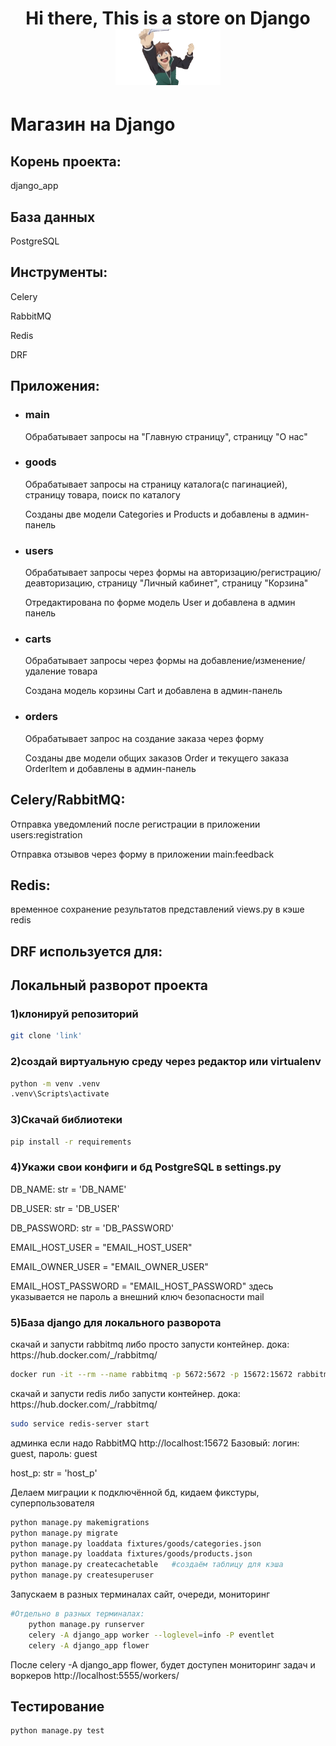 <h1 align="center">Hi there, This is a store on Django
<img src="https://github.com/Yomorad/yomorad/blob/main/icons/pantsu-konosuba.gif" height="90"/></h1>

<h1>Магазин на Django</h1>

<h2>Корень проекта:</h2>
<p>django_app</p>

<h2>База данных</h2>
<p>PostgreSQL</p>

<h2>Инструменты:</h2>
<p>Celery</p>
<p>RabbitMQ</p>
<p>Redis</p>
<p>DRF</p>

<h2>Приложения:</h2>
<ul class="list-style-type: disc">
    <li><h3>main</h3></li>
    <p>Обрабатывает запросы на "Главную страницу", страницу "О нас"</p>
    <li><h3>goods</h3></li>
    <p>Обрабатывает запросы на страницу каталога(с пагинацией), страницу товара, поиск по каталогу</p>
    <p>Созданы две модели Categories и Products и добавлены в админ-панель</p>   
    <li><h3>users</h3></li>
    <p>Обрабатывает запросы через формы на авторизацию/регистрацию/деавторизацию, страницу "Личный кабинет", страницу "Корзина"</p>
    <p>Отредактирована по форме модель User и добавлена в админ панель</p>   
    <li><h3>carts</h3></li>
    <p>Обрабатывает запросы через формы на добавление/изменение/удаление товара</p>
    <p>Создана модель корзины Cart и добавлена в админ-панель</p>   
    <li><h3>orders</h3></li>
    <p>Обрабатывает запрос на создание заказа через форму</p>
    <p>Созданы две модели общих заказов Order и текущего заказа OrderItem и добавлены в админ-панель</p>   
</ul>

<h2>Celery/RabbitMQ:</h2>
<p>Отправка уведомлений после регистрации в приложении users:registration </p>
<p>Отправка отзывов через форму в приложении main:feedback</p>
<!-- <p>Отправки сообщений в телеграмм бот при создании клиентом заказа в приложении orders</p> -->

<h2>Redis:</h2>
<p>временное сохранение результатов представлений views.py в кэше redis</p>

<h2>DRF используется для:</h2>
<p></p>

<h2>Локальный разворот проекта</h2>
<h3>1)клонируй репозиторий</h3>

```bash
git clone 'link'
```

<h3>2)создай виртуальную среду через редактор или virtualenv</h3>

```bash
python -m venv .venv
.venv\Scripts\activate
```
<h3>3)Скачай библиотеки</h3>

```bash
pip install -r requirements
```
<h3>4)Укажи свои конфиги и бд PostgreSQL в settings.py</h3>
<p>DB_NAME: str = 'DB_NAME'</p>
<p>DB_USER: str = 'DB_USER'</p>
<p>DB_PASSWORD: str = 'DB_PASSWORD'</p>
<p>EMAIL_HOST_USER = "EMAIL_HOST_USER"</p>
<p>EMAIL_OWNER_USER = "EMAIL_OWNER_USER"</p>
<p>EMAIL_HOST_PASSWORD = "EMAIL_HOST_PASSWORD"  здесь указывается не пароль а внешний ключ безопасности mail</p>

<h3>5)База django для локального разворота</h3>
<p>скачай и запусти rabbitmq либо просто запусти контейнер. дока: https://hub.docker.com/_/rabbitmq/</p>

```bash
docker run -it --rm --name rabbitmq -p 5672:5672 -p 15672:15672 rabbitmq:3.13-management
```
<p>скачай и запусти redis либо запусти контейнер. дока: https://hub.docker.com/_/rabbitmq/</p>

```bash
sudo service redis-server start
```
<p>админка если надо RabbitMQ http://localhost:15672 Базовый: логин: guest, пароль: guest</p>
<p>host_p: str = 'host_p'</p>
<p>Делаем миграции к подключённой бд, кидаем фикстуры, суперпользователя</p>

```bash
python manage.py makemigrations
python manage.py migrate
python manage.py loaddata fixtures/goods/categories.json
python manage.py loaddata fixtures/goods/products.json
python manage.py createcachetable   #создаём таблицу для кэша
python manage.py createsuperuser
```
<p>Запускаем в разных терминалах сайт, очереди, мониторинг</p>

```bash
#Отдельно в разных терминалах:
    python manage.py runserver
    celery -A django_app worker --loglevel=info -P eventlet
    celery -A django_app flower
```
<p>После celery -A django_app flower, будет доступен мониторинг задач и воркеров  http://localhost:5555/workers/</p>

<h2>Тестирование</h2>

```bash
python manage.py test
```